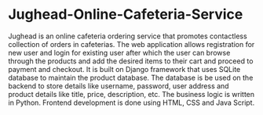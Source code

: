 # Jughead-Online-Cafeteria-Service
Jughead is an online cafeteria ordering service that promotes contactless 
collection of orders in cafeterias.
The web application allows registration for new user and login for existing 
user after which the user can browse through the products and add the desired 
items to their cart and proceed to payment and checkout.
It is built on Django framework that uses SQLite database 
to maintain the product database.
The database is be used on the backend to store details like username, 
password, user address and product details like title, price, description, etc. 
The business logic is written in Python. Frontend development is done using HTML, CSS and Java Script.

